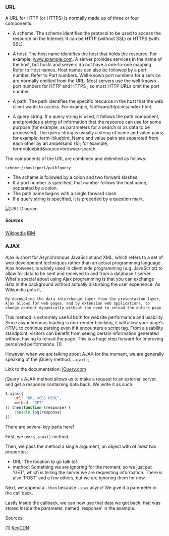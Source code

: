 ### URL

A URL for HTTP (or HTTPS) is normally made up of three or four components:

* A scheme. The scheme identifies the protocol to be used to access the resource on the Internet. It can be HTTP (without SSL) or HTTPS (with SSL).
* A host. The host name identifies the host that holds the resource. For example, www.example.com. A server provides services in the name of the host, but hosts and servers do not have a one-to-one mapping. Refer to Host names. Host names can also be followed by a port number. Refer to Port numbers. Well-known port numbers for a service are normally omitted from the URL. Most servers use the well-known port numbers for HTTP and HTTPS , so most HTTP URLs omit the port number.

* A path. The path identifies the specific resource in the host that the web client wants to access. For example, /software/htp/cics/index.html.

* A query string. If a query string is used, it follows the path component, and provides a string of information that the resource can use for some purpose (for example, as parameters for a search or as data to be processed). The query string is usually a string of name and value pairs; for example, term=bluebird. Name and value pairs are separated from each other by an ampersand (&); for example, term=bluebird&source=browser-search.

The components of the URL are combined and delimited as follows:
```
scheme://host:port/path?query
```
* The scheme is followed by a colon and two forward slashes.
* If a port number is specified, that number follows the host name, separated by a colon.
* The path name begins with a single forward slash.
* If a query string is specified, it is preceded by a question mark.

![URL Diagram](https://upload.wikimedia.org/wikipedia/commons/thumb/d/d6/URI_syntax_diagram.svg/1920px-URI_syntax_diagram.svg.png)

##### Sources

[Wikipedia](https://en.wikipedia.org/wiki/URL)
[IBM](https://www.ibm.com/support/knowledgecenter/SSGMCP_5.1.0/com.ibm.cics.ts.internet.doc/topics/dfhtl_uricomp.html)


### AJAX

Ajax is short for Asynchronous JavaScript and XML, which refers to a set of web development techniques rather than an actual programming language. Ajax however, is widely used in client side programming (e.g. JavaScript) to allow for data to be sent and received to and from a database / server. What's special about using Ajax programming is that you can exchange data in the background without actually disturbing the user experience. As Wikipedia puts it,

`By decoupling the data interchange layer from the presentation layer, Ajax allows for web pages, and by extension web applications, to change content dynamically without the need to reload the entire page.`

This method is extremely useful both for website performance and usability. Since asynchronous loading is non-render blocking, it will allow your page's HTML to continue parsing even if it encounters a script tag. From a usability standpoint, visitors can benefit from seeing certain information generated without having to reload the page. This is a huge step forward for improving perceived performance. [1]

However, when we are talking about AJAX for the moment, we are generally speaking of the jQuery method, `.ajax()`;

Link to the documentation: [jQuery.com](https://api.jquery.com/jquery.ajax/)

jQuery's AJAX method allows us to make a request to an external server, and get a response containing data back. We write it as such:

```javascript
$.ajax({
    url: "URL GOES HERE",
    method: "GET"
}).then(function (response) {
    console.log(response)
});
```
There are several key parts here!

First, we use `$.ajax()` method.

Then, we pass the method a single argument, an object with *at least* two properties:
* URL: The location to go talk to!
* method: Something we are ignoring for the moment, so we just put 'GET', which is telling the server we are requesting information. There is also 'POST' and a few others, but we are ignoring them for now.

Next, we append a `.then` because `.ajax` async! We give it a paremeter in the call back.

Lastly inside the callback, we can now use that data we got back, that was stored inside the parameter, named 'response' in the example.

Sources:

[1] [KeyCDN](https://www.keycdn.com/support/ajax-programming)
